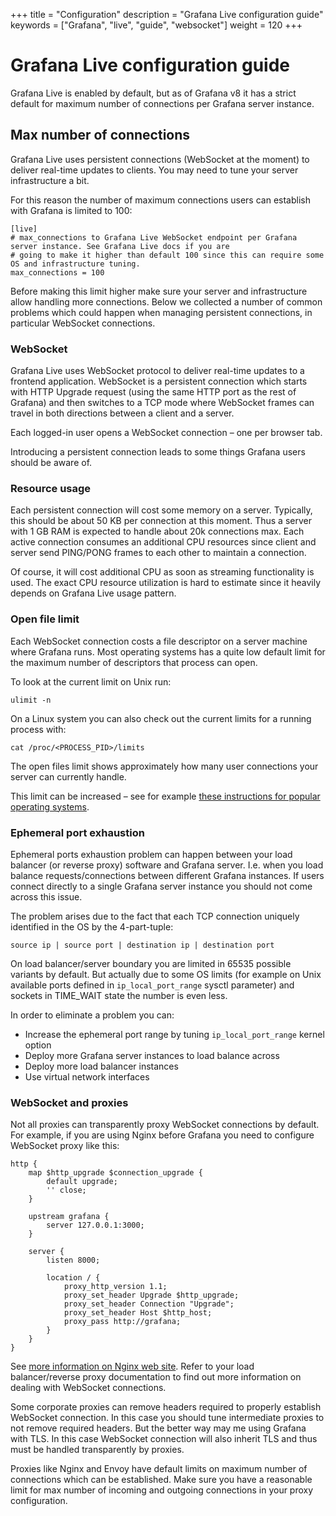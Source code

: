 +++
title = "Configuration"
description = "Grafana Live configuration guide"
keywords = ["Grafana", "live", "guide", "websocket"]
weight = 120
+++

# Grafana Live configuration guide

Grafana Live is enabled by default, but as of Grafana v8 it has a strict default for maximum number of connections per Grafana server instance. 

## Max number of connections

Grafana Live uses persistent connections (WebSocket at the moment) to deliver real-time updates to clients. You may need to tune your server infrastructure a bit.

For this reason the number of maximum connections users can establish with Grafana is limited to 100:

```
[live]
# max_connections to Grafana Live WebSocket endpoint per Grafana server instance. See Grafana Live docs if you are
# going to make it higher than default 100 since this can require some OS and infrastructure tuning.
max_connections = 100
```

Before making this limit higher make sure your server and infrastructure allow handling more connections. Below we collected a number of common problems which could happen when managing persistent connections, in particular WebSocket connections.

### WebSocket

Grafana Live uses WebSocket protocol to deliver real-time updates to a frontend application. WebSocket is a persistent connection which starts with HTTP Upgrade request (using the same HTTP port as the rest of Grafana) and then switches to a TCP mode where WebSocket frames can travel in both directions between a client and a server.

Each logged-in user opens a WebSocket connection – one per browser tab.

Introducing a persistent connection leads to some things Grafana users should be aware of.

### Resource usage

Each persistent connection will cost some memory on a server. Typically, this should be about 50 KB per connection at this moment. Thus a server with 1 GB RAM is expected to handle about 20k connections max. Each active connection consumes an additional CPU resources since client and server send PING/PONG frames to each other to maintain a connection.

Of course, it will cost additional CPU as soon as streaming functionality is used. The exact CPU resource utilization is hard to estimate since it heavily depends on Grafana Live usage pattern.

### Open file limit

Each WebSocket connection costs a file descriptor on a server machine where Grafana runs. Most operating systems has a quite low default limit for the maximum number of descriptors that process can open.

To look at the current limit on Unix run:

```
ulimit -n
```

On a Linux system you can also check out the current limits for a running process with:

```
cat /proc/<PROCESS_PID>/limits
```

The open files limit shows approximately how many user connections your server can currently handle.

This limit can be increased – see for example [these instructions for popular operating systems](https://docs.riak.com/riak/kv/2.2.3/using/performance/open-files-limit.1.html).

### Ephemeral port exhaustion

Ephemeral ports exhaustion problem can happen between your load balancer (or reverse proxy) software and Grafana server. I.e. when you load balance requests/connections between different Grafana instances. If users connect directly to a single Grafana server instance you should not come across this issue.

The problem arises due to the fact that each TCP connection uniquely identified in the OS by the 4-part-tuple:

```
source ip | source port | destination ip | destination port
```

On load balancer/server boundary you are limited in 65535 possible variants by default. But actually due to some OS limits (for example on Unix available ports defined in `ip_local_port_range` sysctl parameter) and sockets in TIME_WAIT state the number is even less.

In order to eliminate a problem you can:

* Increase the ephemeral port range by tuning `ip_local_port_range` kernel option
* Deploy more Grafana server instances to load balance across
* Deploy more load balancer instances
* Use virtual network interfaces

### WebSocket and proxies

Not all proxies can transparently proxy WebSocket connections by default. For example, if you are using Nginx before Grafana you need to configure WebSocket proxy like this:

```
http {
    map $http_upgrade $connection_upgrade {
        default upgrade;
        '' close;
    }
 
    upstream grafana {
        server 127.0.0.1:3000;
    }
 
    server {
        listen 8000;

        location / {
            proxy_http_version 1.1;
            proxy_set_header Upgrade $http_upgrade;
            proxy_set_header Connection "Upgrade";
            proxy_set_header Host $http_host;
            proxy_pass http://grafana;
        }
    }
}
```

See [more information on Nginx web site](https://www.nginx.com/blog/websocket-nginx/). Refer to your load balancer/reverse proxy documentation to find out more information on dealing with WebSocket connections.

Some corporate proxies can remove headers required to properly establish WebSocket connection. In this case you should tune intermediate proxies to not remove required headers. But the better way may me using Grafana with TLS. In this case WebSocket connection will also inherit TLS and thus must be handled transparently by proxies.

Proxies like Nginx and Envoy have default limits on maximum number of connections which can be established. Make sure you have a reasonable limit for max number of incoming and outgoing connections in your proxy configuration.
